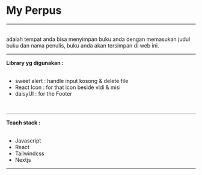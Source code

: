 
# **My Perpus**
<hr>
<br>
    adalah tempat anda bisa menyimpan buku anda dengan memasukan judul buku dan nama penulis,
     buku anda akan tersimpan di web ini.

<br>

<hr>

**Library yg digunakan :**
<br>
<br>
-   sweet alert : handle input kosong & delete file
-   React Icon : for that icon beside vidi & misi
-   daisyUI : for the Footer

<br>
<hr>

**Teach stack :**
<br>
<br>
-   Javascript
-   React
-   Tailwindcss
-   Nextjs
<hr>